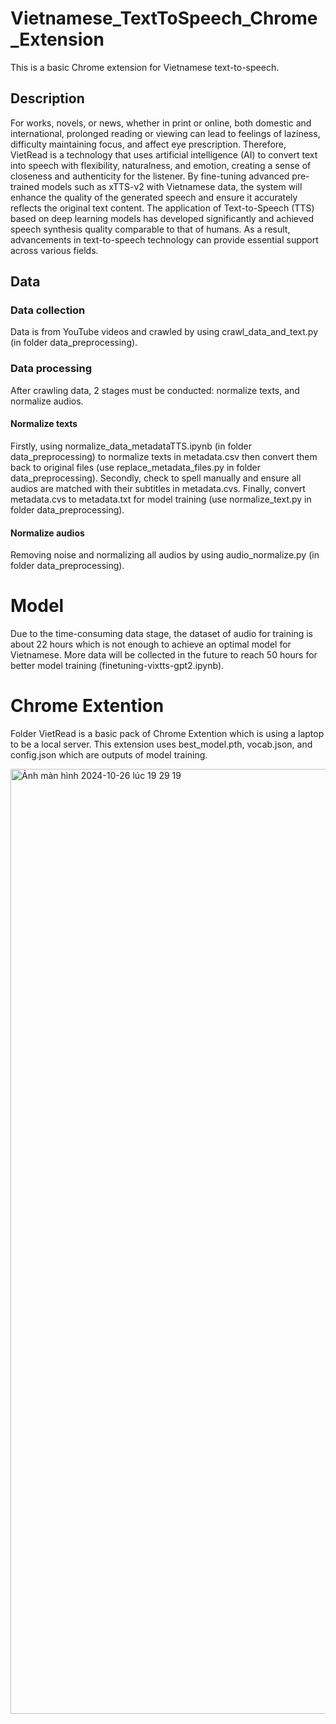 # Vietnamese_TextToSpeech_Chrome_Extension
This is a basic Chrome extension for Vietnamese text-to-speech.

## Description
For works, novels, or news, whether in print or online, both domestic and international, prolonged reading or viewing can lead to feelings of laziness, difficulty maintaining focus, and affect eye prescription. Therefore, VietRead is a technology that uses artificial intelligence (AI) to convert text into speech with flexibility, naturalness, and emotion, creating a sense of closeness and authenticity for the listener. By fine-tuning advanced pre-trained models such as xTTS-v2 with Vietnamese data, the system will enhance the quality of the generated speech and ensure it accurately reflects the original text content. The application of Text-to-Speech (TTS) based on deep learning models has developed significantly and achieved speech synthesis quality comparable to that of humans. As a result, advancements in text-to-speech technology can provide essential support across various fields.

## Data
### Data collection
Data is from YouTube videos and crawled by using crawl_data_and_text.py (in folder data_preprocessing). 

### Data processing
After crawling data, 2 stages must be conducted: normalize texts, and normalize audios.

#### Normalize texts
Firstly, using normalize_data_metadataTTS.ipynb (in folder data_preprocessing) to normalize texts in metadata.csv then convert them back to original files (use replace_metadata_files.py in folder data_preprocessing). Secondly, check to spell manually and ensure all audios are matched with their subtitles in metadata.cvs. Finally, convert metadata.cvs to metadata.txt for model training (use normalize_text.py in folder data_preprocessing).

#### Normalize audios
Removing noise and normalizing all audios by using audio_normalize.py (in folder data_preprocessing).

# Model 
Due to the time-consuming data stage, the dataset of audio for training is about 22 hours which is not enough to achieve an optimal model for Vietnamese. More data will be collected in the future to reach 50 hours for better model training (finetuning-vixtts-gpt2.ipynb). 

# Chrome Extention
Folder VietRead is a basic pack of Chrome Extention which is using a laptop to be a local server. This extension uses best_model.pth, vocab.json, and config.json which are outputs of model training. 

<img width="1512" alt="Ảnh màn hình 2024-10-26 lúc 19 29 19" src="https://github.com/user-attachments/assets/7eb28424-5e3d-4713-ac26-824015b86412">










